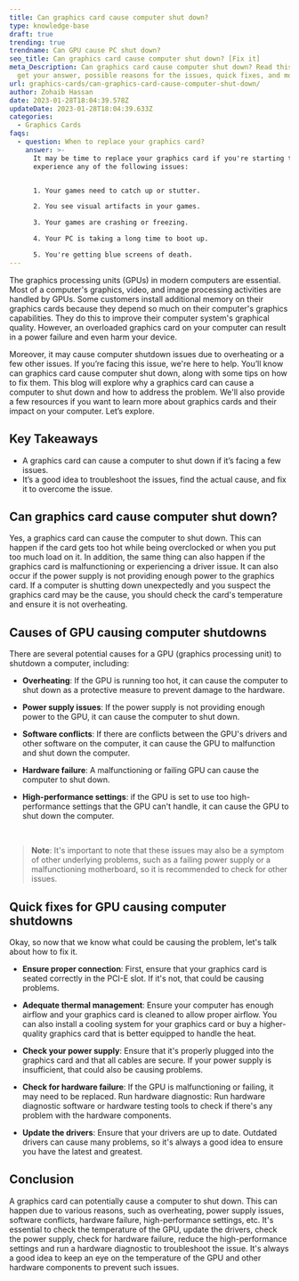 ```yaml
---
title: Can graphics card cause computer shut down?
type: knowledge-base
draft: true
trending: true
trendname: Can GPU cause PC shut down?
seo_title: Can graphics card cause computer shut down? [Fix it]
meta_Description: Can graphics card cause computer shut down? Read this post to
  get your answer, possible reasons for the issues, quick fixes, and more.
url: graphics-cards/can-graphics-card-cause-computer-shut-down/
author: Zohaib Hassan
date: 2023-01-28T18:04:39.578Z
updateDate: 2023-01-28T18:04:39.633Z
categories:
  - Graphics Cards
faqs:
  - question: When to replace your graphics card?
    answer: >-
      It may be time to replace your graphics card if you're starting to
      experience any of the following issues:


      1. Your games need to catch up or stutter.

      2. You see visual artifacts in your games.

      3. Your games are crashing or freezing.

      4. Your PC is taking a long time to boot up.

      5. You're getting blue screens of death.
---
```

The graphics processing units (GPUs) in modern computers are essential. Most of a computer's graphics, video, and image processing activities are handled by GPUs. Some customers install additional memory on their graphics cards because they depend so much on their computer's graphics capabilities. They do this to improve their computer system's graphical quality. However, an overloaded graphics card on your computer can result in a power failure and even harm your device.

Moreover, it may cause computer shutdown issues due to overheating or a few other issues. If you’re facing this issue, we're here to help. You’ll know can graphics card cause computer shut down, along with some tips on how to fix them. This blog will explore why a graphics card can cause a computer to shut down and how to address the problem. We'll also provide a few resources if you want to learn more about graphics cards and their impact on your computer. Let’s explore. 

## Key Takeaways

* A graphics card can cause a computer to shut down if it’s facing a few issues.
* It’s a good idea to troubleshoot the issues, find the actual cause, and fix it to overcome the issue. 

## Can graphics card cause computer shut down?

Yes, a graphics card can cause the computer to shut down. This can happen if the card gets too hot while being overclocked or when you put too much load on it. In addition, the same thing can also happen if the graphics card is malfunctioning or experiencing a driver issue. It can also occur if the power supply is not providing enough power to the graphics card. If a computer is shutting down unexpectedly and you suspect the graphics card may be the cause, you should check the card's temperature and ensure it is not overheating. 

## Causes of GPU causing computer shutdowns

There are several potential causes for a GPU (graphics processing unit) to shutdown a computer, including:

* **Overheating**: If the GPU is running too hot, it can cause the computer to shut down as a protective measure to prevent damage to the hardware.


* **Power supply issues**: If the power supply is not providing enough power to the GPU, it can cause the computer to shut down.


* **Software conflicts**: If there are conflicts between the GPU's drivers and other software on the computer, it can cause the GPU to malfunction and shut down the computer.


* **Hardware failure**: A malfunctioning or failing GPU can cause the computer to shut down.


* **High-performance settings**: if the GPU is set to use too high-performance settings that the GPU can't handle, it can cause the GPU to shut down the computer. 

 

> **Note**: It's important to note that these issues may also be a symptom of other underlying problems, such as a failing power supply or a malfunctioning motherboard, so it is recommended to check for other issues.

## Quick fixes for GPU causing computer shutdowns

Okay, so now that we know what could be causing the problem, let's talk about how to fix it.

* **Ensure proper connection**: First, ensure that your graphics card is seated correctly in the PCI-E slot. If it's not, that could be causing problems.


* **Adequate thermal management**: Ensure your computer has enough airflow and your graphics card is cleaned to allow proper airflow. You can also install a cooling system for your graphics card or buy a higher-quality graphics card that is better equipped to handle the heat.


* **Check your power supply**: Ensure that it's properly plugged into the graphics card and that all cables are secure. If your power supply is insufficient, that could also be causing problems.


* **Check for hardware failure**: If the GPU is malfunctioning or failing, it may need to be replaced. Run hardware diagnostic: Run hardware diagnostic software or hardware testing tools to check if there's any problem with the hardware components.


* **Update the drivers**: Ensure that your drivers are up to date. Outdated drivers can cause many problems, so it's always a good idea to ensure you have the latest and greatest.

## Conclusion

A graphics card can potentially cause a computer to shut down. This can happen due to various reasons, such as overheating, power supply issues, software conflicts, hardware failure, high-performance settings, etc. It's essential to check the temperature of the GPU, update the drivers, check the power supply, check for hardware failure, reduce the high-performance settings and run a hardware diagnostic to troubleshoot the issue. It's always a good idea to keep an eye on the temperature of the GPU and other hardware components to prevent such issues.